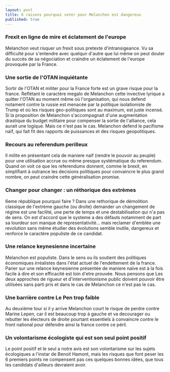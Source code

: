 ```yaml
---
layout: post
title: 6 raisons pourquoi voter pour Melanchon est dangereux
published: true
---
```


### Frexit en ligne de mire et éclatement de l'europe

Melanchon veut risquer un frexit sous pretexte d'intransigeance. Vu sa difficulté pour s'entendre avec quelqun d'autre que lui même on peut douter du succès de sa négociation et craindre un éclatement de l'europe provoquée par la France.

### Une sortie de l'OTAN inquiétante

Sortir de l'OTAN et militer pour la France forte est un grave risque pour la france. Reflétant le caractère megalo de Melanchon cette invective lyrique a quitter l'OTAN au moment même où l'organisation, qui nous defend notament contre la russie est menacée par la politique isolationiste de Trump et où les risques geo-politiques sont au maximum, est juste incensé. Si la proposition de Melanchon s'accompagnait d'une augmentation drastique du budget militaire pour compenser la sortie de l'alliance, cela aurait une logique. Mais ce n'est pas le cas. Melanchon defend le pacifisme naïf, qui fait fit des rapports de puissances et des risques geopolitiques.

### Recours au referendum perilleux

Il milite en présentant cela de maniere naif (rendre le pouvoir au peuple) pour une utilisation accrue ou même presque systématique du referendum. Quand on voit ce que les referendums donnent, comme le brexit, en simplifiant à outrance les decisions politiques pour convaincre le plus grand nombre, on peut craindre cette généralisation promise.

### Changer pour changer : un réthorique des extrèmes

6eme république pourquoi faire ? Dans une rethorique de démolition classique de l'extrème gauche (ou droite) demander un changement de régime est une facilité, une perte de temps et une destabilisation qui n'a pas de sens. On est d'accord que le systeme a des défauts notamment de part sa lourdeur son manque de representativité... mais reclamer d'emblée une revolution sans même étudier des évolutions semble inutile, dangereux et renforce le caractère populiste de ce candidat.

### Une relance keynesienne incertaine  

Melanchon est populiste. Dans le sens ou ils soutient des politiques économiques irréalistes dans l'état actuel de l'endettement de la france. Parier sur une relance keynesienne présentée de maniere naïve est à la fois facile à dire et son efficacité est loin d'etre prouvée. Nous pensons que Les deux approches de rigueur et d'interventionisme public doivent pouvoir être utilisées sans parti pris et dans le cas de Melanchon ce n'est pas le cas.

### Une barrière contre Le Pen trop faible

Au deuxième tour si il y arrive Melanchon court le risque de perdre contre Marine Lepen, car il est beaucoup trop à gauche et va decourager ou rebutter les électeurs de droite pourtant essentiels à convaincre contre le front national pour défendre ainsi la france contre ce péril.


### Un volontarisme écologiste qui est son seul point positif

Le point positif et le seul a notre avis est son volontarisme sur les sujets écologiques a l'instar de Benoit Hamont, mais les risques que font peser les 6 premiers points ne compensent pas ces quelques bonnes idées, que tous les candidats d'ailleurs devraient avoir.
